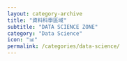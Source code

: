 ```yaml
---
layout: category-archive
title: "資料科學區域"
subtitle: "DATA SCIENCE ZONE"
category: "Data Science"
icon: "📊"
permalink: /categories/data-science/
---
```

